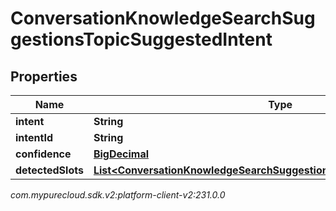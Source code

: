# ConversationKnowledgeSearchSuggestionsTopicSuggestedIntent


## Properties

| Name | Type | Description | Notes |
| ------------ | ------------- | ------------- | ------------- |
| **intent** | **String** |  |  [optional] |
| **intentId** | **String** |  |  [optional] |
| **confidence** | [**BigDecimal**](BigDecimal) |  |  [optional] |
| **detectedSlots** | [**List&lt;ConversationKnowledgeSearchSuggestionsTopicSuggestedIntentSlot&gt;**](ConversationKnowledgeSearchSuggestionsTopicSuggestedIntentSlot) |  |  [optional] |




_com.mypurecloud.sdk.v2:platform-client-v2:231.0.0_
